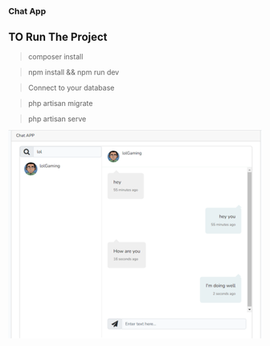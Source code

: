 ### Chat App
## TO Run The Project 
> composer install

> npm install && npm run dev

> Connect to your database

> php artisan migrate

> php artisan serve

![This is an image](public/Screenshot.png)

